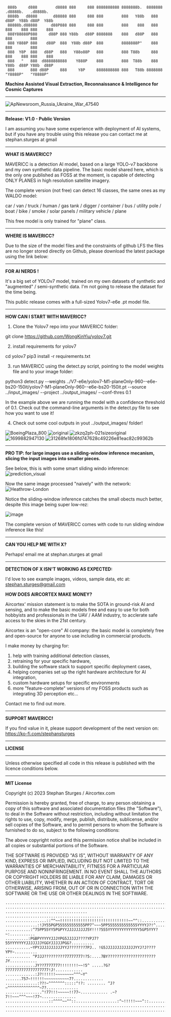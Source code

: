      
     888b     d888        d8888 888     888 8888888888 8888888b.  8888888 .d8888b.   .d8888b.  
     8888b   d8888       d88888 888     888 888        888   Y88b   888  d88P  Y88b d88P  Y88b 
     88888b.d88888      d88P888 888     888 888        888    888   888  888    888 888    888 
     888Y88888P888     d88P 888 Y88b   d88P 8888888    888   d88P   888  888        888        
     888 Y888P 888    d88P  888  Y88b d88P  888        8888888P"    888  888        888        
     888  Y8P  888   d88P   888   Y88o88P   888        888 T88b     888  888    888 888    888 
     888   "   888  d8888888888    Y888P    888        888  T88b    888  Y88b  d88P Y88b  d88P 
     888       888 d88P     888     Y8P     8888888888 888   T88b 8888888 "Y8888P"   "Y8888P"  


**Machine Assisted Visual Extraction, Reconnaissance & Intelligence for Cosmic Captures**

----------------------------------------------------------------------------

![ApNewsroom_Russia_Ukraine_War_47540](https://github.com/stephansturges/MAVERICC/assets/20320678/27b5ad7f-8fe7-45ec-bfe9-9da195b522ff)

----------------------------------------------------------------------------


**Release: V1.0 - Public Version**

I am assuming you have  some experience with deployment of AI systems, 
but if you have any trouble using this release you can contact me at 
stephan.sturges at gmail

----------------------------------------------------------------------------


**WHAT IS MAVERICC?**

MAVERICC is a detection AI model, based on a large YOLO-v7 backbone and my own
synthetic data pipeline. The basic model shared here, which is the only 
one published as FOSS at the moment, is capable of detecting ONLY PLANES in 
high resolution satellite imagery. 

The complete version (not free) can detect 16 classes, the same ones as my WALDO model:

car / van / truck / human / gas tank / digger / container / bus / utility pole / boat /
bike / smoke / solar panels / military vehicle / plane 

This free model is only trained for "plane" class. 

----------------------------------------------------------------------------

**WHERE IS MAVERICC?**

Due to the size of the model files and the constraints of github LFS the files
are no longer stored directly on Github, please download the latest package 
using the link below:



----------------------------------------------------------------------------
**FOR AI NERDS !**

It's a big set of YOLOv7 model, trained on my own datasets of synthetic and "augmented" / semi-synthetic data.
I'm not going to release the dataset for the time being.


This public release comes with a full-sized Yolov7-e6e .pt model file. 


----------------------------------------------------------------------------
**HOW CAN I START WITH MAVERICC?**

1. Clone the Yolov7 repo into your MAVERICC folder:

git clone https://github.com/WongKinYiu/yolov7.git

2. install requirements for yolov7

cd yolov7
pip3 install -r requirements.txt

3. run MAVERICC using the detect.py script, pointing to the model weights file and to your image folder:

python3 detect.py --weights ../V7-e6e/yolov7-M1-planeOnly-960--e6e-bs20-150it/yolov7-M1-planeOnly-960--e6e-bs20-150it.pt --source ../input_images/ --project ../output_images/ --conf-thres 0.1

In the example above we are running the model with a confidence threshold of 0.1. Check out
the command-line arguments in the detect.py file to see how you want to use it!

4. Check out some cool outputs in yout ../output_images/ folder!
   
![BoeingPlaza_800](https://github.com/stephansturges/MAVERICC/assets/20320678/eb45ef15-dcf8-4bce-96a7-82b03494d39c)
![original](https://github.com/stephansturges/MAVERICC/assets/20320678/46456e73-9a3e-403b-8f8a-07979e529533)
![zkzq2ph-021sizeoriginal](https://github.com/stephansturges/MAVERICC/assets/20320678/c683fab3-3bc1-49e4-bdd8-19984c6cb765)
![1699882947130](https://github.com/stephansturges/MAVERICC/assets/20320678/f1489bcb-00e7-4dd1-a8ec-198c71dc0d6a)
![31268fe1806fd747628c49226e81eac82c99362b](https://github.com/stephansturges/MAVERICC/assets/20320678/4990ab3c-c167-4747-a78a-d4d2912dac5e)


----------------------------------------------------------------------------

**PRO TIP: for large images use a sliding-window inference mecanism, slicing the input images into smaller pieces.**

See below, this is with some smart sliding windo inference:
![prediction_visual](https://github.com/stephansturges/MAVERICC/assets/20320678/78d29fed-bf62-4a73-83ca-91faaf39c2fe)

Now the same image processed "naively" with the network:
![Heathrow-London](https://github.com/stephansturges/MAVERICC/assets/20320678/93e7dafe-eca8-4d4b-bac1-5b68ce76a0f4)

Notice the sliding-window inference catches the small obects much better, despite this image being super low-rez:

![image](https://github.com/stephansturges/MAVERICC/assets/20320678/dcc3ffcf-c548-4b01-a29d-07c3396bada0)

The complete version of MAVERICC comes with code to run sliding window inference like this!

----------------------------------------------------------------------------

**CAN YOU HELP ME WITH X?**

Perhaps! email me at stephan.sturges at gmail

----------------------------------------------------------------------------

**DETECTION OF X ISN'T WORKING AS EXPECTED:**

I'd love to see example images, videos, sample data, etc at:
stephan.sturges@gmail.com

**HOW DOES AIRCORTEX MAKE MONEY?**

Aircortex' mission statement is to make the SOTA in ground-risk AI and sensing,
and to make the basic models free and easy to use for both hobbyists and 
professionals in the UAV / AAM industry, to acclerate safe access to the skies
in the 21st century.


Aircortex is an "open-core" AI company: the basic model is completely
free and open-source for anyone to use including in commercial products.

I make money by charging for: 
1. help with training additional detection classes, 
2. retraining for your specific hardware, 
3. building the software stack to support specific deployment cases, 
4. helping companies set up the right hardware architecture for AI integration,
5. custom hardware setups for specific environments
6. more "feature-complete" versions of my FOSS products such as integrating 3D perception
etc... 

Contact me to find out more.

----------------------------------------------------------------------------
**SUPPORT MAVERICC!**

If you find value in it, please support development of the next version on:
https://ko-fi.com/stephansturges

----------------------------------------------------------------------------

**LICENSE**

----------------------------------------------------------------------------

Unless otherwise specified all code in this release is published with the 
licence conditions below.

----------------------------------------------------------------------------


**MIT License**

Copyright (c) 2023 Stephan Sturges / Aircortex.com 

Permission is hereby granted, free of charge, to any person obtaining a copy
of this software and associated documentation files (the "Software"), to deal
in the Software without restriction, including without limitation the rights
to use, copy, modify, merge, publish, distribute, sublicense, and/or sell
copies of the Software, and to permit persons to whom the Software is
furnished to do so, subject to the following conditions:

The above copyright notice and this permission notice shall be included in all
copies or substantial portions of the Software.

THE SOFTWARE IS PROVIDED "AS IS", WITHOUT WARRANTY OF ANY KIND, EXPRESS OR
IMPLIED, INCLUDING BUT NOT LIMITED TO THE WARRANTIES OF MERCHANTABILITY,
FITNESS FOR A PARTICULAR PURPOSE AND NONINFRINGEMENT. IN NO EVENT SHALL THE
AUTHORS OR COPYRIGHT HOLDERS BE LIABLE FOR ANY CLAIM, DAMAGES OR OTHER
LIABILITY, WHETHER IN AN ACTION OF CONTRACT, TORT OR OTHERWISE, ARISING FROM,
OUT OF OR IN CONNECTION WITH THE SOFTWARE OR THE USE OR OTHER DEALINGS IN THE
SOFTWARE.


    ................................................................................
    ................................................................................
    .................................... ...........................................
    ..................::^^~~!!!!!!!!!!!!!!!!!!!!!!!!!!!!!!~~^^::....................
    ..............:!JY55PGP555555555555PP7^~~~5PP5555555555555YYYYJ?!^..............
    ...........:^75PP55YY5PGPYYJJJJJJJJJ5Y!!!?555YYYYYYYYYYYYYY5GP5YYY?~:...........
    ..........:PGBPYYYYYJJJYPG5JJJJJ????YPJ7?55YYYYYYYJJJJJJJYGGYJJJJJPGG?..........
    ...........~YPYJJJJJJJJJJYYJ???????7PJ.. !G5JJJJJJJJJJJJJYYJ?J????YPY~..........
    ........... ^PJJJ?????????77777777!?5:....7BY?????????????????????JY............
    .............JY??7777777!!!!!!!!~~!5^ .....?G?7777777777777777777!J!............
    .............:J?!!!!!!~~~~~~~~^^^~Y^ .......757~!!!!!!~~~~~~~~~~~7?.............
    ..............:??!~^^^^^^^:::::^!?: ........ ^J?~^^^^^^^^^^^^^^~7?..............
    ................^!77!!!~~~~~!!77~............ .~?7!!~~~^^^~~~!77~...............
    ...................::^^^^~~^^::..................:^~!!!!!~~~^::.................
    ................................................................................
    ................................................................................
